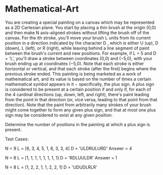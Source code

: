 # Mathematical-Art
You are creating a special painting on a canvas which may be represented as a 2D Cartesian plane. You start by placing a 
thin brush at the origin (0,0) and then make N axis-aligned strokes without lifting the brush off of the canvas. For the 
ith stroke, you'll move your brush L units from its current position in a direction indicated by the character D , which 
is either U (up), D (down), L (left), or R (right), while leaving behind a line segment of paint between the brush's current 
and new positions. For example, if L = 5 and D = 'L', you'll draw a stroke between coordinates (0,0) and (−5,0), with your 
brush ending up at coordinates (−5,0). Note that each stroke is either horizontal or vertical, and that each stroke (after 
the first) begins where the previous stroke ended. 
This painting is being marketed as a work of mathematical art, and its value is based on the number of times a certain 
mathematical symbol appears in it − specifically, the plus sign. A plus sign is considered to be present at a certain 
position if and only if, for each of the 4 cardinal directions (up, down, left, and right), there's paint leading from the 
point in that direction (or, vice versa, leading to that point from that direction). Note that the paint from arbitrarily 
many strokes of your brush might come together to form any given plus sign, and that at most one plus sign may be considered 
to exist at any given position.

Determine the number of positions in the painting at which a plus sign is present.

Test Cases:

N = 9
L = [6, 3, 4, 5, 1, 6, 3, 3, 4]
D = 'ULDRULURD'
Answer = 4

N = 8
L = [1, 1, 1, 1, 1, 1, 1, 1]
D = 'RDLUULDR'
Answer = 1

N = 8
L = [1, 2, 2, 1, 1, 2, 2, 1]
D = 'UDUDLRLR'

